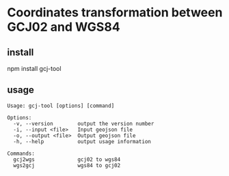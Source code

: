 # Coordinates transformation between GCJ02 and WGS84

## install 
npm install gcj-tool
## usage

```
Usage: gcj-tool [options] [command]

Options:
  -v, --version        output the version number
  -i, --input <file>   Input geojson file
  -o, --output <file>  Output geojson file
  -h, --help           output usage information

Commands:
  gcj2wgs              gcj02 to wgs84
  wgs2gcj              wgs84 to gcj02
```